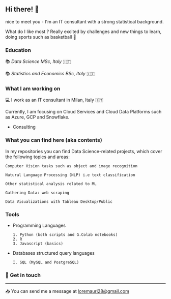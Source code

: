 ## Hi there! :wave:


nice to meet you - I'm an IT consultant with a strong statistical background.

What do I like most ?  Really excited by challenges and new things to learn, doing sports such as basketball :basketball:

### Education 

:books:  *Data Science MSc, Italy* :it: 

:books:  *Statistics and Economics BSc, Italy* :it: 

### What I am working on 

:computer: I work as an IT consultant in Milan, Italy :it:

Currently, I am focusing on Cloud Services and Cloud Data Platforms such as Azure, GCP and Snowflake.

- Consulting

### What you can find here (aka contents)  

In my repositories you can find Data Science-related projects, which cover the following topics and areas:

    Computer Vision tasks such as object and image recognition

    Natural Language Processing (NLP) i.e text classification

    Other statistical analysis related to ML 
    
    Gathering Data: web scraping

    Data Visualizations with Tableau Desktop/Public 
  
  
### Tools 

- Programming Languages

      1. Python (both scripts and G.Colab notebooks)
      2. R
      3. Javascript (basics) 

- Databases structured query languages 

      I. SQL (MySQL and PostgreSQL)
   


### :speech_balloon:  Get in touch
---------------------
:inbox_tray: You can send me a message at loremauri28@gmail.com

